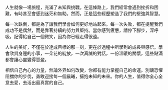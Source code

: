 人生就像一場旅程，充滿了未知與挑戰。在這條路上，我們經常會遇到挫折和困難，有時甚至會感到迷茫和無助。然而，正是這些經歷塑造了我們的堅強與智慧。

每一次跌倒，都是為了讓我們學會如何更好地站起來。每一次失敗，都在提醒我們成功不是偶然，而是靠著持續的努力與堅持。當你感到疲憊，請停下腳步，深呼吸，記得給自己一個微笑，因為你已經走得很遠。

人生的美好，不僅在於達成目標的那一刻，更在於過程中所學到的成長與感悟。學會欣賞身邊的小事，一朵花的綻放，一次真誠的對話，一份溫暖的關懷，這些點滴都會讓心靈變得豐盈。

相信自己內心的力量，無論外界如何改變，你都有能力掌握自己的命運。別讓恐懼阻擋你的步伐，勇敢迎接每一個晨曦，擁抱未知的未來。你的人生，值得你全心全意去愛，去活出最真實的自己。